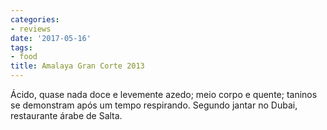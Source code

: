 ```yaml
---
categories:
- reviews
date: '2017-05-16'
tags:
- food
title: Amalaya Gran Corte 2013
---
```


Ácido, quase nada doce e levemente azedo; meio corpo e quente; taninos se demonstram após um tempo respirando. Segundo jantar no Dubai, restaurante árabe de Salta.